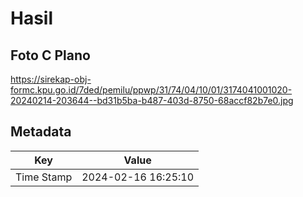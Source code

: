 # Hasil

## Foto C Plano

https://sirekap-obj-formc.kpu.go.id/7ded/pemilu/ppwp/31/74/04/10/01/3174041001020-20240214-203644--bd31b5ba-b487-403d-8750-68accf82b7e0.jpg


## Metadata

| Key        | Value               |
| ---------- | ------------------- |
| Time Stamp | 2024-02-16 16:25:10 |



